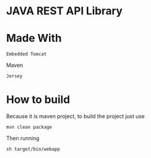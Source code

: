 # JAVA REST API Library 
# Made With
```
Embedded Tomcat
```
Maven
```
Jersey
```
# How to build
Because it is maven project, to build the project just use
```
mvn clean package
```
Then running
```
sh target/bin/webapp
```
